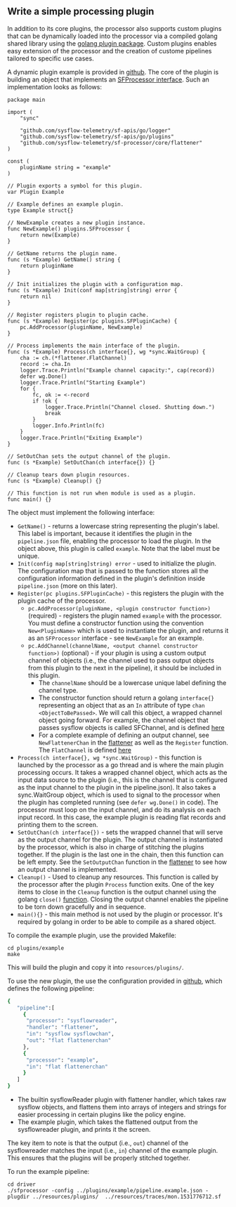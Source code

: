 ## Write a simple processing plugin

In addition to its core plugins, the processor also supports custom plugins that can be dynamically loaded into the processor via a compiled golang shared library using the [golang plugin package](https://golang.org/pkg/plugin/). Custom plugins enables easy extension of the processor and the creation of custome pipelines tailored to specific use cases.

A dynamic plugin example is provided in [github](https://github.com/sysflow-telemetry/sf-processor/tree/master/plugins/example). The core of the plugin is building an object that implements an [SFProcessor interface](https://github.com/sysflow-telemetry/sf-apis/blob/master/go/plugins/processor.go). Such an implementation looks as follows:

```golang
package main

import (
	"sync"

	"github.com/sysflow-telemetry/sf-apis/go/logger"
	"github.com/sysflow-telemetry/sf-apis/go/plugins"
	"github.com/sysflow-telemetry/sf-processor/core/flattener"
)

const (
	pluginName string = "example"
)

// Plugin exports a symbol for this plugin.
var Plugin Example

// Example defines an example plugin.
type Example struct{}

// NewExample creates a new plugin instance.
func NewExample() plugins.SFProcessor {
	return new(Example)
}

// GetName returns the plugin name.
func (s *Example) GetName() string {
	return pluginName
}

// Init initializes the plugin with a configuration map.
func (s *Example) Init(conf map[string]string) error {
	return nil
}

// Register registers plugin to plugin cache.
func (s *Example) Register(pc plugins.SFPluginCache) {
	pc.AddProcessor(pluginName, NewExample)
}

// Process implements the main interface of the plugin.
func (s *Example) Process(ch interface{}, wg *sync.WaitGroup) {
	cha := ch.(*flattener.FlatChannel)
	record := cha.In
	logger.Trace.Println("Example channel capacity:", cap(record))
	defer wg.Done()
	logger.Trace.Println("Starting Example")
	for {
		fc, ok := <-record
		if !ok {
			logger.Trace.Println("Channel closed. Shutting down.")
			break
		}
		logger.Info.Println(fc)
	}
	logger.Trace.Println("Exiting Example")
}

// SetOutChan sets the output channel of the plugin.
func (s *Example) SetOutChan(ch interface{}) {}

// Cleanup tears down plugin resources.
func (s *Example) Cleanup() {}

// This function is not run when module is used as a plugin.
func main() {}
```

The object must implement the following interface:  

* `GetName()` - returns a lowercase string representing the plugin's label.  This label is important, because it identifies the plugin in the `pipeline.json` file, enabling the processor to load the plugin. In the object above, this plugin is called `example`. Note that the label must be unique.
* `Init(config map[string]string) error` - used to initialize the plugin.  The configuration map that is passed to the function stores all the configuration information defined in the plugin's definition inside `pipeline.json` (more on this later).
* `Register(pc plugins.SFPluginCache)` - this registers the plugin with the plugin cache of the processor.
    * `pc.AddProcessor(pluginName, <plugin constructor function>)` (required) - registers the plugin named `example` with the processor.  You must define a constructor function using the convention `New<PluginName>` which is used to instantiate the plugin, and returns it as an `SFProcessor` interface - see `NewExample` for an example.
    * `pc.AddChannel(channelName, <output channel constructor function>)` (optional)  - if your plugin is using a custom output channel of objects (i.e., the channel used to pass output objects from this plugin to the next in the pipeline), it should be included in this plugin.  
         * The `channelName` should be a lowercase unique label defining the channel type.  
         * The constructor function should return a golang `interface{}` representing an object that as an `In` attribute of type `chan <ObjectToBePassed>`.  We will call this object, a wrapped channel object going forward.  For example, the channel object that passes sysflow objects is called SFChannel, and is defined [here](https://github.com/sysflow-telemetry/sf-apis/blob/master/go/plugins/processor.go)
         * For a complete example of defining an output channel, see `NewFlattenerChan` in the [flattener](https://github.com/sysflow-telemetry/sf-processor/blob/master/core/flattener/flattener.go) as well as the `Register` function.  The `FlatChannel` is defined [here](https://github.com/sysflow-telemetry/sf-apis/blob/master/go/plugins/handler.go)
* `Process(ch interface{}, wg *sync.WaitGroup)`  - this function is launched by the processor as a go thread and is where the main plugin processing occurs.  It takes a wrapped channel object, which acts as the input data source to the plugin (i.e., this is the channel that is configured as the input channel to the plugin in the pipeline.json).  It also takes a sync.WaitGroup object, which is used to signal to the processor when the plugin has completed running (see `defer wg.Done()` in code).  The processor must loop on the input channel, and do its analysis on each input record.  In this case, the example plugin is reading flat records and printing them to the screen. 
* `SetOutChan(ch interface{})` - sets the wrapped channel that will serve as the output channel for the plugin.  The output channel is instantiated by the processor, which is also in charge of stitching the plugins together.  If the plugin is the last one in the chain, then this function can be left empty. See the `SetOutputChan` function in the [flattener](https://github.com/sysflow-telemetry/sf-processor/blob/master/core/flattener/flattener.go) to see how an output channel is implemented.
* `Cleanup()` - Used to cleanup any resources.  This function is called by the processor after the plugin `Process` function exits.  One of the key items to close in the `Cleanup` function is the output channel using the golang `close()` [function](https://gobyexample.com/closing-channels).  Closing the output channel enables the pipeline to be torn down gracefully and in sequence.         
* `main(){}` - this main method is not used by the plugin or processor.  It's required by golang in order to be able to compile as a shared object.

To compile the example plugin, use the provided Makefile:

```
cd plugins/example
make
```

This will build the plugin and copy it into `resources/plugins/`.

To use the new plugin, the use the configuration provided in [github](https://github.com/sysflow-telemetry/sf-processor/tree/master/plugins/example), which defines the following pipeline:

```bash
{
   "pipeline":[
     {
      "processor": "sysflowreader",
      "handler": "flattener",
      "in": "sysflow sysflowchan",
      "out": "flat flattenerchan"
     },
     {
      "processor": "example",
      "in": "flat flattenerchan"
     }
   ]
}
```

- The builtin sysflowReader plugin with flattener handler, which takes raw sysflow objects, and flattens them
   into arrays of integers and strings for easier processing in certain plugins like the policy engine.
- The example plugin, which takes the flattened output from the sysflowreader plugin, and prints it the screen.

The key item to note is that the output (i.e., `out`) channel of the sysflowreader matches the input (i.e., `in`) channel of the example plugin. This ensures that the plugins will be properly stitched together.

To run the example pipeline:

```
cd driver
./sfprocessor -config ../plugins/example/pipeline.example.json -plugdir ../resources/plugins/  ../resources/traces/mon.1531776712.sf
```